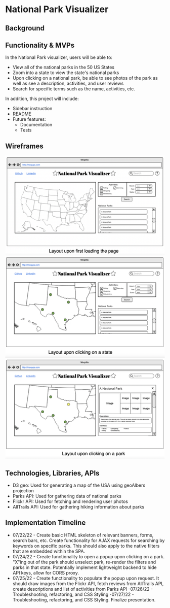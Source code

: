 # National Park Visualizer

## Background


## Functionality & MVPs
In the National Park visualizer, users will be able to:
- View all of the national parks in the 50 US States
- Zoom into a state to view the state's national parks
- Upon clicking on a national park, be able to see photos of the park as well as see a description, activities, and user reviews
- Search for specific terms such as the name, activities, etc.

In addition, this project will include:
- Sidebar instruction
- README
- Future features:
    - Documentation
    - Tests

## Wireframes
![Layout upon first loading the page](/wireframes/wireframe_1.png?raw=true)
![Layout upon clicking on a state](/wireframes/wireframe_2.png?raw=true)
![Layout upon clicking on a park](/wireframes/wireframe_3.png?raw=true)

## Technologies, Libraries, APIs
- D3 geo: Used for generating a map of the USA using geoAlbers projection
- Parks API: Used for gathering data of national parks
- Flickr API: Used for fetching and rendering user photos 
- AllTrails API: Used for gathering hiking information about parks

## Implementation Timeline
- 07/22/22 - Create basic HTML skeleton of relevant banners, forms, search bars, etc. Create functionality for AJAX requests for searching by keywords on specific parks. This should also apply to the native filters that are embedded within the SPA.
- 07/24/22 - Create functionality to open a popup upon clicking on a park. "X"ing out of the park should unselect park, re-render the filters and parks in that state. Potentially implement lightweight backend to hide API keys, allow for CORS proxy.
- 07/25/22 - Create functionality to populate the popup upon request. It should draw images from the Flickr API, fetch reviews from AllTrails API, create descriptions and list of activities from Parks API
-07/26/22 - Troubleshooting, refactoring, and CSS Styling
-07/27/22 - Troubleshooting, refactoring, and CSS Styling. Finalize presentation.
